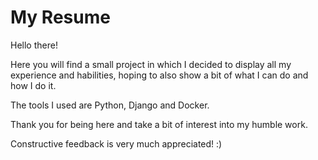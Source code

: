 # My Resume
Hello there!

Here you will find a small project in which I decided to display all my experience and habilities, hoping to also show a bit of what I can do and how I do it.

The tools I used are Python, Django and Docker.

Thank you for being here and take a bit of interest into my humble work.

Constructive feedback is very much appreciated! :)
